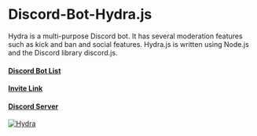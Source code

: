 # Discord-Bot-Hydra.js

Hydra is a multi-purpose Discord bot.
It has several moderation features such as kick and ban and social features.
Hydra.js is written using Node.js and the Discord library discord.js.

#### [Discord Bot List](https://top.gg/bot/543909504706674688)
#### [Invite Link](https://discord.com/api/oauth2/authorize?client_id=543909504706674688&permissions=8&scope=bot)
#### [Discord Server](https://discord.gg/T8w7dJW)

<a href="https://top.gg/bot/543909504706674688" >
  <img src="https://top.gg/api/widget/543909504706674688.svg" alt="Hydra" />
</a>